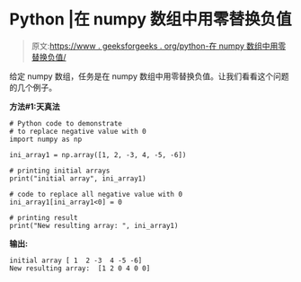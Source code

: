 # Python |在 numpy 数组中用零替换负值

> 原文:[https://www . geeksforgeeks . org/python-在 numpy 数组中用零替换负值/](https://www.geeksforgeeks.org/python-replace-negative-value-with-zero-in-numpy-array/)

给定 numpy 数组，任务是在 numpy 数组中用零替换负值。让我们看看这个问题的几个例子。

**方法#1:天真法**

```
# Python code to demonstrate
# to replace negative value with 0
import numpy as np

ini_array1 = np.array([1, 2, -3, 4, -5, -6])

# printing initial arrays
print("initial array", ini_array1)

# code to replace all negative value with 0
ini_array1[ini_array1<0] = 0

# printing result
print("New resulting array: ", ini_array1)
```

**输出:**

```
initial array [ 1  2 -3  4 -5 -6]
New resulting array:  [1 2 0 4 0 0]

```